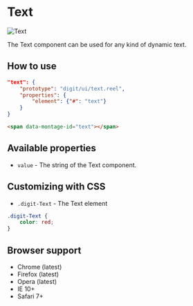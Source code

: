 # Text

![Text](screenshot.png)

The Text component can be used for any kind of dynamic text.

## How to use

```json
"text": {
    "prototype": "digit/ui/text.reel",
    "properties": {
        "element": {"#": "text"}
    }
}
```

```html
<span data-montage-id="text"></span>
```



## Available properties

* `value` - The string of the Text component.



## Customizing with CSS

* `.digit-Text` - The Text element

```css
.digit-Text {
    color: red;
}
```



## Browser support

* Chrome (latest)
* Firefox (latest)
* Opera (latest)
* IE 10+
* Safari 7+
